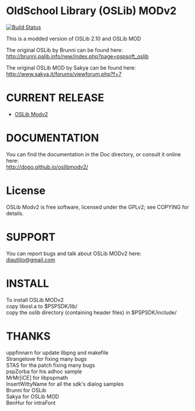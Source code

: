 # OldSchool Library (OSLib) MODv2
[![Build Status](https://travis-ci.org/dogo/oslibmodv2.svg?branch=master)](https://travis-ci.org/dogo/oslibmodv2)

This is a modded version of OSLib 2.10 and OSLib MOD

The original OSLib by Brunni can be found here:
http://brunni.palib.info/new/index.php?page=pspsoft_oslib

The original OSLib MOD by Sakya can be found here:
http://www.sakya.it/forums/viewforum.php?f=7

# CURRENT RELEASE

- [OSLib Modv2](https://dl.dropboxusercontent.com/u/12595498/OSLibmodv2_112.zip)

# DOCUMENTATION

You can find the documentation in the Doc directory, or consult it online here:  
http://dogo.github.io/oslibmodv2/

# License

OSLib Modv2 is free software, licensed under the GPLv2; see COPYING for details.

# SUPPORT

You can report bugs and talk about OSLib MODv2 here:  
diautilio@gmail.com

# INSTALL

To install OSLib MODv2  
copy libosl.a to $PSPSDK/lib/  
copy the oslib directory (containing header files) in $PSPSDK/include/

# THANKS

uppfinnarn for update libpng and makefile  
Strangelove for fixing many bugs  
STAS for tha patch fixing many bugs  
pspZorba for his adhoc sample  
MrMr[iCE] for libpspmath  
InsertWittyName for all the sdk's dialog samples  
Brunni for OSLib  
Sakya for OSLib MOD  
BenHur for intraFont  
